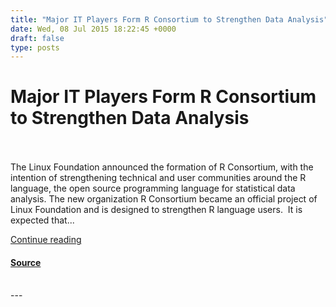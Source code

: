 ```yaml
---
title: "Major IT Players Form R Consortium to Strengthen Data Analysis"
date: Wed, 08 Jul 2015 18:22:45 +0000
draft: false
type: posts
---
```

# Major IT Players Form R Consortium to Strengthen Data Analysis

<br/>

<br/>
The Linux Foundation announced the formation of R Consortium, with the intention of strengthening technical and user communities around the R language, the open source programming language for statistical data analysis. The new organization R Consortium became an official project of Linux Foundation and is designed to strengthen R language users.  It is expected that...

[Continue reading](https://cloudtimes.org/2015/07/08/major-it-players-form-r-consortium-to-strengthen-data-analysis/)

#### [Source](https://cloudtimes.org/2015/07/08/major-it-players-form-r-consortium-to-strengthen-data-analysis/)

<br/>
---
